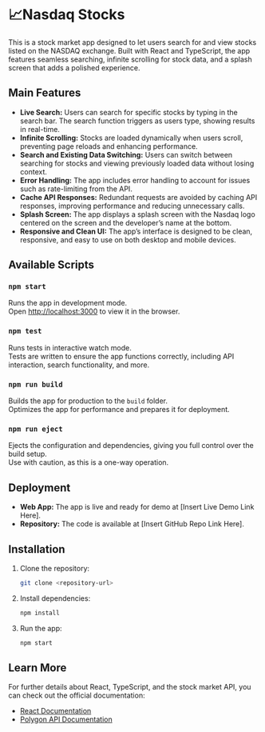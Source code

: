 # 📈Nasdaq Stocks

This is a stock market app designed to let users search for and view stocks listed on the NASDAQ exchange. Built with React and TypeScript, the app features seamless searching, infinite scrolling for stock data, and a splash screen that adds a polished experience.

## Main Features

- **Live Search:** Users can search for specific stocks by typing in the search bar. The search function triggers as users type, showing results in real-time.
- **Infinite Scrolling:** Stocks are loaded dynamically when users scroll, preventing page reloads and enhancing performance.
- **Search and Existing Data Switching:** Users can switch between searching for stocks and viewing previously loaded data without losing context.
- **Error Handling:** The app includes error handling to account for issues such as rate-limiting from the API.
- **Cache API Responses:** Redundant requests are avoided by caching API responses, improving performance and reducing unnecessary calls.
- **Splash Screen:** The app displays a splash screen with the Nasdaq logo centered on the screen and the developer’s name at the bottom.
- **Responsive and Clean UI:** The app’s interface is designed to be clean, responsive, and easy to use on both desktop and mobile devices.

## Available Scripts

### `npm start`

Runs the app in development mode.  
Open [http://localhost:3000](http://localhost:3000) to view it in the browser.

### `npm test`

Runs tests in interactive watch mode.  
Tests are written to ensure the app functions correctly, including API interaction, search functionality, and more.

### `npm run build`

Builds the app for production to the `build` folder.  
Optimizes the app for performance and prepares it for deployment.

### `npm run eject`

Ejects the configuration and dependencies, giving you full control over the build setup.  
Use with caution, as this is a one-way operation.

## Deployment

- **Web App:** The app is live and ready for demo at [Insert Live Demo Link Here].
- **Repository:** The code is available at [Insert GitHub Repo Link Here].

## Installation

1. Clone the repository:
   ```bash
   git clone <repository-url>
   ```
2. Install dependencies:
   ```bash
   npm install
   ```

3. Run the app:
   ```bash
   npm start
   ```

## Learn More

For further details about React, TypeScript, and the stock market API, you can check out the official documentation:
- [React Documentation](https://reactjs.org/)
- [Polygon API Documentation](https://polygon.io/docs/stocks/get_v3_reference_tickers)
